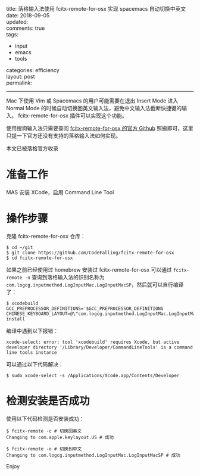 title: 落格输入法使用 fcitx-remote-for-osx 实现 spacemacs 自动切换中英文  
date: 2018-09-05  
updated:  
comments: true  
tags:  

-   input
-   emacs
-   tools

categories: efficiency  
layout: post  
permalink:  

---

Mac 下使用 Vim 或 Spacemacs 的用户可能需要在退出 Insert Mode 进入 Normal Mode 的时候自动切换回英文输入法，避免中文输入法截断快捷键的输入。 fcitx-remote-for-osx 插件可以实现这个功能。  

使用搜狗输入法只需要查阅 [fcitx-remote-for-osx 的官方 Github](https://github.com/CodeFalling/fcitx-remote-for-osx) 照搬即可，这里只提一下官方还没有支持的落格输入法如何实现。  

本文已被落格官方收录  

<!-- more -->

# 准备工作

MAS 安装 XCode，启用 Command Line Tool  

# 操作步骤

克隆 fcitx-remote-for-osx 仓库：  

```shell
$ cd ~/git
$ git clone https://github.com/CodeFalling/fcitx-remote-for-osx
$ cd fcitx-remote-for-osx
```

如果之前已经使用过 homebrew 安装过 fcitx-remote-for-osx 可以通过 `fcitx-remote -n` 查询到落格输入法的识别名称为 `com.logcg.inputmethod.LogInputMac.LogInputMacSP`，然后就可以自行编译了：  

```shell
$ xcodebuild GCC_PREPROCESSOR_DEFINITIONS='$GCC_PREPROCESSOR_DEFINITIONS CHINESE_KEYBOARD_LAYOUT=@\"com.logcg.inputmethod.LogInputMac.LogInputMacSP\"' install
```

编译中遇到以下报错：  

```shell
xcode-select: error: tool 'xcodebuild' requires Xcode, but active developer directory '/Library/Developer/CommandLineTools' is a command line tools instance
```

可以通过以下代码解决：  

```shell
$ sudo xcode-select -s /Applications/Xcode.app/Contents/Developer
```

# 检测安装是否成功

使用以下代码检测是否安装成功：  

```shell
$ fcitx-remote -c # 切换回英文
Changing to com.apple.keylayout.US # 成功

$ fcitx-remote -o # 切换到中文
Changing to com.logcg.inputmethod.LogInputMac.LogInputMacSP # 成功
```

Enjoy  
